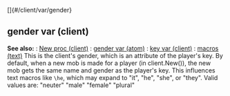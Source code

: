 []{#/client/var/gender}
## gender var (client)
**See also:**
:   [New proc (client)](#/client/proc/New)
:   [gender var (atom)](#/atom/var/gender)
:   [key var (client)](#/client/var/key)
:   [macros (text)](#/DM/text/macros)
This is the client\'s gender, which is an attribute of the player\'s
key. By default, when a new mob is made for a player (in client.New()),
the new mob gets the same name and gender as the player\'s key. This
influences text macros like `\he`, which may expand to \"it\", \"he\",
\"she\", or \"they\". Valid values are: \"neuter\" \"male\" \"female\"
\"plural\"